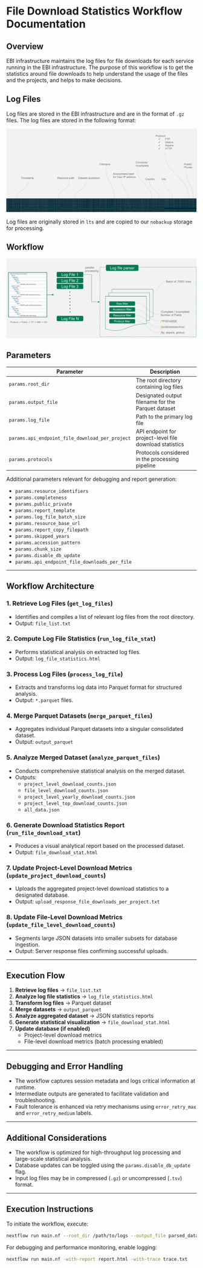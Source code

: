 # File Download Statistics Workflow Documentation

## Overview

EBI infrastructure maintains the log files for file downloads for each service running in the EBI infrastructure.
The purpose of this workflow is to get the statistics around file downloads to help understand the usage of the files and the projects, and helps to make decisions. 

## Log Files

Log files are stored in the EBI infrastructure and are in the format of `.gz` files.
The log files are stored in the following format:

![log_file_format.png](assets/log_file_format.png)

Log files are originally stored in `lts` and are copied to our `nobackup` storage for processing.

## Workflow

![log_file_parser.png](assets/log_file_parser.png)

## Parameters
| Parameter | Description |
|-----------|-------------|
| `params.root_dir` | The root directory containing log files |
| `params.output_file` | Designated output filename for the Parquet dataset |
| `params.log_file` | Path to the primary log file |
| `params.api_endpoint_file_download_per_project` | API endpoint for project-level file download statistics |
| `params.protocols` | Protocols considered in the processing pipeline |

Additional parameters relevant for debugging and report generation:
- `params.resource_identifiers`
- `params.completeness`
- `params.public_private`
- `params.report_template`
- `params.log_file_batch_size`
- `params.resource_base_url`
- `params.report_copy_filepath`
- `params.skipped_years`
- `params.accession_pattern`
- `params.chunk_size`
- `params.disable_db_update`
- `params.api_endpoint_file_downloads_per_file`

---

## Workflow Architecture
### 1. Retrieve Log Files (`get_log_files`)
- Identifies and compiles a list of relevant log files from the root directory.
- Output: `file_list.txt`

### 2. Compute Log File Statistics (`run_log_file_stat`)
- Performs statistical analysis on extracted log files.
- Output: `log_file_statistics.html`

### 3. Process Log Files (`process_log_file`)
- Extracts and transforms log data into Parquet format for structured analysis.
- Output: `*.parquet` files.

### 4. Merge Parquet Datasets (`merge_parquet_files`)
- Aggregates individual Parquet datasets into a singular consolidated dataset.
- Output: `output_parquet`

### 5. Analyze Merged Dataset (`analyze_parquet_files`)
- Conducts comprehensive statistical analysis on the merged dataset.
- Outputs:
  - `project_level_download_counts.json`
  - `file_level_download_counts.json`
  - `project_level_yearly_download_counts.json`
  - `project_level_top_download_counts.json`
  - `all_data.json`

### 6. Generate Download Statistics Report (`run_file_download_stat`)
- Produces a visual analytical report based on the processed dataset.
- Output: `file_download_stat.html`

### 7. Update Project-Level Download Metrics (`update_project_download_counts`)
- Uploads the aggregated project-level download statistics to a designated database.
- Output: `upload_response_file_downloads_per_project.txt`

### 8. Update File-Level Download Metrics (`update_file_level_download_counts`)
- Segments large JSON datasets into smaller subsets for database ingestion.
- Output: Server response files confirming successful uploads.

---

## Execution Flow
1. **Retrieve log files** → `file_list.txt`
2. **Analyze log file statistics** → `log_file_statistics.html`
3. **Transform log files** → Parquet dataset
4. **Merge datasets** → `output_parquet`
5. **Analyze aggregated dataset** → JSON statistics reports
6. **Generate statistical visualization** → `file_download_stat.html`
7. **Update database (if enabled)**
   - Project-level download metrics
   - File-level download metrics (batch processing enabled)

---

## Debugging and Error Handling
- The workflow captures session metadata and logs critical information at runtime.
- Intermediate outputs are generated to facilitate validation and troubleshooting.
- Fault tolerance is enhanced via retry mechanisms using `error_retry_max` and `error_retry_medium` labels.

---

## Additional Considerations
- The workflow is optimized for high-throughput log processing and large-scale statistical analysis.
- Database updates can be toggled using the `params.disable_db_update` flag.
- Input log files may be in compressed (`.gz`) or uncompressed (`.tsv`) format.

---

## Execution Instructions
To initiate the workflow, execute:
```bash
nextflow run main.nf --root_dir /path/to/logs --output_file parsed_data.parquet
```

For debugging and performance monitoring, enable logging:
```bash
nextflow run main.nf -with-report report.html -with-trace trace.txt
```

